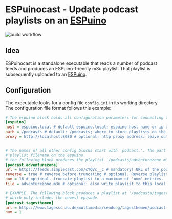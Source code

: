 # ESPuinocast - Update podcast playlists on an [ESPuino](https://github.com/biologist79/ESPuino)

![build workflow](https://github.com/Captain-Sandwich/espuinocast/actions/workflows/test-builds.yml/badge.svg)

## Idea

ESPuinocast is a standalone executable that reads a number of podcast feeds and produces an ESPuino-friendly m3u playlist.
That playlist is subsequently uploaded to an [ESPuino](https://github.com/biologist79/ESPuino).

## Configuration

The executable looks for a config file `config.ini` in its working directory. The configuration file format follows this example:


```ini
# The espuino block holds all configuration parameters for connecting to your espuino
[espuino]
host = espuino.local # default espuino.local; espuino host name or ip address
path = /podcasts # default: /podcasts; where to store playlists on the espuino, must exist already
proxy = http://localhost:8080 # optional; http proxy address. leave out for direct connection


# The names of all other config blocks start with 'podcast.'. The part after that is used as the
# playlist filename on the espuino.
# the following block produces the playlist '/podcasts/adventurezone.m3u' for example
[podcast.adventurezone]
url = https://feeds.simplecast.com/cYQVc__c # mandatory! URL of the podcast feed
reverse = true # reverse before truncating # optional. Reverse playlist, playing old episodes first
num = 16 # optional. truncate playlist to a maximum of 'num' entries.
file = adventurezone.m3u # optional: also write playlist to this local file

# EXAMPLE. The following block produces a playlist at '/podcasts/tagesthemen.m3u'
# which only includes the newest episode.
[podcast.tagesthemen]
url = https://www.tagesschau.de/multimedia/sendung/tagesthemen/podcast-tt-audio-100~podcast.xml
num = 1

```
